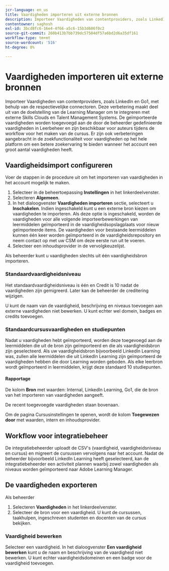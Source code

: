```yaml
---
jcr-language: en_us
title: Vaardigheden importeren uit externe bronnen
description: Importeer Vaardigheden van contentproviders, zoals LinkedIn en Go1, met behulp van de respectievelijke connectoren.  De geïmporteerde vaardigheden worden toegevoegd aan de door de beheerder gedefinieerde vaardigheden in Leerbeheer en zijn beschikbaar voor auteurs tijdens de workflow voor het maken van de cursus.
contentowner: saghosh
exl-id: 3bcd8fc6-16e4-4f66-a5c6-15b3d606f0c2
source-git-commit: 260b413b7bb739dc57504df57a6bd2d6a35df161
workflow-type: tm+mt
source-wordcount: '516'
ht-degree: 0%

---
```


# Vaardigheden importeren uit externe bronnen

Importeer Vaardigheden van contentproviders, zoals LinkedIn en Go1, met behulp van de respectievelijke connectoren. Deze verbetering maakt deel uit van de doelstelling van de Learning Manager om te integreren met externe Skills Clouds en Talent Management Systems. De geïmporteerde vaardigheden worden toegevoegd aan de door de beheerder gedefinieerde vaardigheden in Leerbeheer en zijn beschikbaar voor auteurs tijdens de workflow voor het maken van de cursus. Er zijn ook verbeteringen aangebracht in de zoekfunctionaliteit voor vaardigheden op het hele platform om een betere zoekervaring te bieden wanneer het account een groot aantal vaardigheden heeft.

## Vaardigheidsimport configureren

Voer de stappen in de procedure uit om het importeren van vaardigheden in het account mogelijk te maken.

1. Selecteer in de beheertoepassing **Instellingen** in het linkerdeelvenster.
1. Selecteren **Algemeen**.
1. In het dialoogvenster **Vaardigheden importeren** sectie, selecteert u **Inschakelen**. Indien ingeschakeld kunt u een externe bron kiezen om vaardigheden te importeren. Als deze optie is ingeschakeld, worden de vaardigheden voor alle volgende importeerbewerkingen van leermiddelen geïmporteerd in de vaardigheidsopslagplaats voor nieuw geïmporteerde items. De vaardigheden voor bestaande leermiddelen kunnen één keer worden geïmporteerd in de vaardigheidsrepository en neem contact op met uw CSM om deze eerste run uit te voeren.
1. Selecteer een inhoudsprovider in de vervolgkeuzelijst.

Als beheerder kunt u vaardigheden slechts uit één vaardigheidsbron importeren.

### Standaardvaardigheidsniveau

Het standaardvaardigheidsniveau is één en Credit is 10 nadat de vaardigheden zijn gemigreerd. Later kan de beheerder de creditering wijzigen.

U kunt de naam van de vaardigheid, beschrijving en niveaus toevoegen aan externe vaardigheden niet bewerken. U kunt echter wel domein, badges en credits toevoegen.

### Standaardcursusvaardigheden en studiepunten

Nadat u vaardigheden hebt geïmporteerd, worden deze toegevoegd aan de leermiddelen die uit de bron zijn geïmporteerd en die als vaardigheidsbron zijn geselecteerd. Als uw vaardigheidsbron bijvoorbeeld LinkedIn Learning was, zullen alle leermiddelen die uit LinkedIn Learning zijn geïmporteerd de vaardigheden hebben die door Learning worden geboden. Als elke leerbron wordt geïmporteerd in leermiddelen, krijgt deze standaard 10 studiepunten.

#### Rapportage

De kolom **Bron** met waarden: Internal, LinkedIn Learning, Go1, die de bron van het importeren van vaardigheden aangeeft.

De recent toegevoegde vaardigheden staan bovenaan.

Om de pagina Cursusinstellingen te openen, wordt de kolom **Toegewezen door** met waarden, intern en inhoudsprovider.


## Workflow voor integratiebeheer

De integratiebeheerder uploadt de CSV&#39;s (vaardigheid, vaardigheidsniveau en cursus) en migreert de cursussen vervolgens naar het account. Nadat de beheerder bijvoorbeeld LinkedIn Learning heeft geselecteerd, kan de integratiebeheerder een activiteit plannen waarbij zowel vaardigheden als niveaus worden geïmporteerd naar Adobe Learning Manager.

## De vaardigheden exporteren

Als beheerder

1. Selecteren **Vaardigheden** in het linkerdeelvenster.
1. Selecteer de bron voor een vaardigheid. U kunt de cursussen, taakhulpen, ingeschreven studenten en docenten van de cursus bekijken.

### Vaardigheid bewerken

Selecteer een vaardigheid. In het dialoogvenster **Een vaardigheid bewerken** kunt u de naam en beschrijving van de vaardigheid niet bewerken. U kunt echter vaardigheidsdomeinen en een badge voor de vaardigheid toevoegen.
